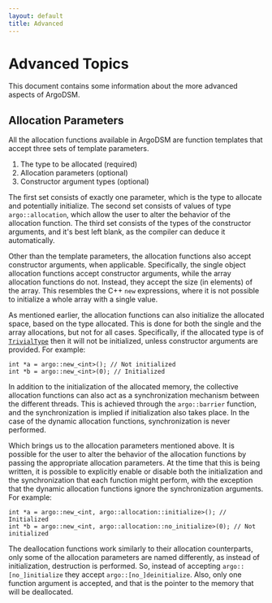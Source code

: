 ```yaml
---
layout: default
title: Advanced
---
```


Advanced Topics
===============

This document contains some information about the more advanced aspects of
ArgoDSM.

## Allocation Parameters

All the allocation functions available in ArgoDSM are function templates that
accept three sets of template parameters.

1. The type to be allocated (required)
2. Allocation parameters (optional)
3. Constructor argument types (optional)

The first set consists of exactly one parameter, which is the type to allocate
and potentially initialize. The second set consists of values of type
`argo::allocation`, which allow the user to alter the behavior of the allocation
function. The third set consists of the types of the constructor arguments, and
it's best left blank, as the compiler can deduce it automatically.

Other than the template parameters, the allocation functions also accept
constructor arguments, when applicable. Specifically, the single object
allocation functions accept constructor arguments, while the array allocation
functions do not. Instead, they accept the size (in elements) of the array. This
resembles the C++ `new` expressions, where it is not possible to initialize a
whole array with a single value.

As mentioned earlier, the allocation functions can also initialize the allocated
space, based on the type allocated. This is done for both the single and the
array allocations, but not for all cases. Specifically, if the allocated type is
of [`TrivialType`](http://en.cppreference.com/w/cpp/concept/TrivialType) then it
will not be initialized, unless constructor arguments are provided. For example:

```{.Cpp}
int *a = argo::new_<int>(); // Not initialized
int *b = argo::new_<int>(0); // Initialized
```

In addition to the initialization of the allocated memory, the collective
allocation functions can also act as a synchronization mechanism between the
different threads. This is achieved through the `argo::barrier` function, and
the synchronization is implied if initialization also takes place. In the case
of the dynamic allocation functions, synchronization is never performed.

Which brings us to the allocation parameters mentioned above. It is possible for
the user to alter the behavior of the allocation functions by passing the
appropriate allocation parameters. At the time that this is being written, it is
possible to explicitly enable or disable both the initialization and the
synchronization that each function might perform, with the exception that the
dynamic allocation functions ignore the synchronization arguments. For example:

```{.Cpp}
int *a = argo::new_<int, argo::allocation::initialize>(); // Initialized
int *b = argo::new_<int, argo::allocation::no_initialize>(0); // Not initialized
```

The deallocation functions work similarly to their allocation counterparts, only
some of the allocation parameters are named differently, as instead of
initialization, destruction is performed. So, instead of accepting
`argo::[no_]initialize` they accept `argo::[no_]deinitialize`. Also, only one
function argument is accepted, and that is the pointer to the memory that will
be deallocated.

